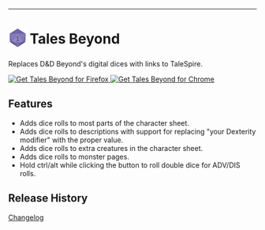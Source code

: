 ***

<h1>
<sub>
<img src="src/icons/icon.svg" height="38" width="38">
</sub>
Tales Beyond
</h1>

Replaces D&D Beyond's digital dices with links to TaleSpire.

<a href="https://addons.mozilla.org/en-US/firefox/addon/tales-beyond/">
    <img src="https://cdnjs.cloudflare.com/ajax/libs/browser-logos/74.1.0/firefox/firefox.svg" width="64" height="64" alt="Get Tales Beyond for Firefox">
</a>

<a href="https://chromewebstore.google.com/detail/tales-beyond/mobmjccpnafdnlaljkikhkkcccfeoefa">
    <img src="https://cdnjs.cloudflare.com/ajax/libs/browser-logos/74.1.0/chrome/chrome.svg" width="64" height="64" alt="Get Tales Beyond for Chrome">
</a>

## Features

- Adds dice rolls to most parts of the character sheet.
- Adds dice rolls to descriptions with support for replacing "your Dexterity modifier" with the proper value.
- Adds dice rolls to extra creatures in the character sheet.
- Adds dice rolls to monster pages.
- Hold ctrl/alt while clicking the button to roll double dice for ADV/DIS rolls.

## Release History

[Changelog](https://github.com/haste/tales-beyond/blob/main/CHANGELOG.md)
